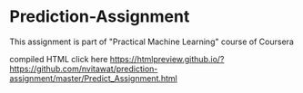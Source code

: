 # Prediction-Assignment
This assignment is part of "Practical Machine Learning" course of Coursera

compiled HTML click here
https://htmlpreview.github.io/?https://github.com/nvitawat/prediction-assignment/master/Predict_Assignment.html

